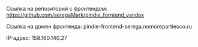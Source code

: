Ссылка на репозиторий с фронтендом: https://github.com/seregaMark/pindie_forntend_yandex

Ссылка на домен фронтенда: pindie-frontend-serega.nomorepartiesco.ru

IP-адрес: 158.160.140.27
